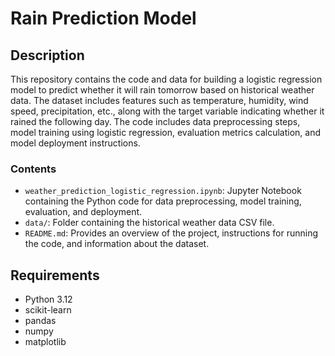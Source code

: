 # Rain Prediction Model

## Description

This repository contains the code and data for building a logistic regression model to predict whether it will rain tomorrow based on historical weather data. The dataset includes features such as temperature, humidity, wind speed, precipitation, etc., along with the target variable indicating whether it rained the following day. The code includes data preprocessing steps, model training using logistic regression, evaluation metrics calculation, and model deployment instructions.

### Contents

- `weather_prediction_logistic_regression.ipynb`: Jupyter Notebook containing the Python code for data preprocessing, model training, evaluation, and deployment.
- `data/`: Folder containing the historical weather data CSV file.
- `README.md`: Provides an overview of the project, instructions for running the code, and information about the dataset.

## Requirements

- Python 3.12
- scikit-learn
- pandas
- numpy
- matplotlib
  




